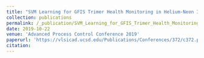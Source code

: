 ```yaml
---
title: "SVM Learning for GFIS Trimer Health Monitoring in Helium-Neon Ion Beam Microscopy"
collection: publications
permalink: /_publication/SVM_Learning_for_GFIS_Trimer_Health_Monitoring_in_Helium-Neon_Ion_Beam_Microscopy
date: 2019-10-22
venue: 'Advanced Process Control Conference 2019'
paperurl: 'https://vlsicad.ucsd.edu/Publications/Conferences/372/c372.pdf'
citation: 
---
```


